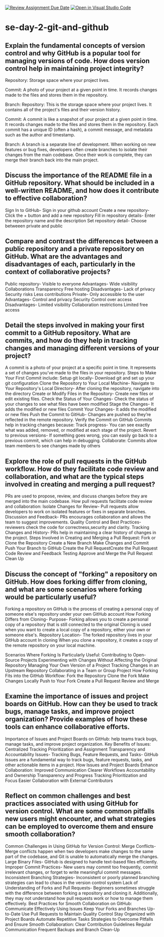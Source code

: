 [![Review Assignment Due Date](https://classroom.github.com/assets/deadline-readme-button-22041afd0340ce965d47ae6ef1cefeee28c7c493a6346c4f15d667ab976d596c.svg)](https://classroom.github.com/a/8wgCKhpZ)
[![Open in Visual Studio Code](https://classroom.github.com/assets/open-in-vscode-2e0aaae1b6195c2367325f4f02e2d04e9abb55f0b24a779b69b11b9e10269abc.svg)](https://classroom.github.com/online_ide?assignment_repo_id=18525203&assignment_repo_type=AssignmentRepo)
# se-day-2-git-and-github
## Explain the fundamental concepts of version control and why GitHub is a popular tool for managing versions of code. How does version control help in maintaining project integrity?
Repository: Storage space where your project lives.

Commit: A photo of your project at a given point in time. It records changes made to the files and stores them in the repository. 

Branch: Repository: This is the storage space where your project lives. It contains all of the project's files and their version history.

Commit: A commit is like a snapshot of your project at a given point in time. It records changes made to the files and stores them in the repository. Each commit has a unique ID (often a hash), a commit message, and metadata such as the author and timestamp.

Branch: A branch is a separate line of development. When working on new features or bug fixes, developers often create branches to isolate their changes from the main codebase. Once their work is complete, they can merge their branch back into the main project.





##
## Discuss the importance of the README file in a GitHub repository. What should be included in a well-written README, and how does it contribute to effective collaboration?
 Sign In to GitHub- Sign in your github account
 Create a new repository- Click the + button and add a new repository
 Fill in repository details- Enter the repository name and the description
 Set repository detail- Choose betweeen private and public


## Compare and contrast the differences between a public repository and a private repository on GitHub. What are the advantages and disadvantages of each, particularly in the context of collaborative projects?
Public repository- Visible to everyone
Advantages- Wide visibility
            Collaborations
            Transparency
            Free hosting
Disadvantages- Lack of privacy
              Security risks
              Less contributions
Private- Only accessible to the user
Advantages- Control and privacy 
            Security
             Control over access
Disadvantages- Limited visibility
               Collaboration restrictions
               Limited free access

## Detail the steps involved in making your first commit to a GitHub repository. What are commits, and how do they help in tracking changes and managing different versions of your project?
 A commit is a photo of your project at a specific point in time. It represents a set of changes you’ve made to the files in your repository.
 Steps to Make Your First Commit include: Setup git locally- Download git and set up your git configuration
                                          Clone the Repository to Your Local Machine- 
                                          Navigate to Your Repository's Local Directory- After cloning the repository, navigate into the directory
                                          Create or Modify Files in the Repository- Create new files or edit existing files.
                                          Check the Status of Your Changes-  Check the status of your changes to see what files have been modified 
                                          Stage the Changes- It adds the modified or new files
                                          Commit Your Changes- It adds the modified or new files
                                          Push the Commit to GitHub- Changes are pushed so they’re reflected in the remote repository.
                                          Verify the Commit on GitHub
Commits help in tracking changes because: Track progress- You can see exactly what was added, removed, or modified at each stage of the project.
                                          Revert to previous versions- If something goes wrong, you can easily go back to a previous commit, which can help in debugging.
                                          Collaborate: Commits allow team members to see changes made by others 

## 
## Explore the role of pull requests in the GitHub workflow. How do they facilitate code review and collaboration, and what are the typical steps involved in creating and merging a pull request?
 PRs are used to propose, review, and discuss changes before they are merged into the main codebase.
 How pull requests facilitate code review and collaboration: Isolate Changes for Review- Pull requests allow developers to work on isolated features or fixes in separate branches.
                                                             Discussion and Feedback- PRs encourages collaboration and allows the team to suggest improvements.
                                                             Quality Control and Best Practices- reviewers check the code for correctness,security and clarity.
                                                             Tracking Changes and History- PRs help in maintaining a clear history of changes in the project.
   Steps Involved in Creating and Merging a Pull Request: Fork or Clone the Repository
                                                          Create a New Branch
                                                          Make Changes and Commit
                                                          Push Your Branch to GitHub
                                                          Create the Pull RequestCreate the Pull Request
                                                          Code Review and Feedback
                                                          Testing 
                                                          Approve and Merge the Pull Request
                                                          Clean Up
## Discuss the concept of "forking" a repository on GitHub. How does forking differ from cloning, and what are some scenarios where forking would be particularly useful?
Forking a repository on GitHub is the process of creating a personal copy of someone else's repository under your own GitHub account
How Forking Differs from Cloning- Purpose- Forking allows you to create a personal copy of a repository that is still connected to the original
                                           Cloning is used when you want to create a local copy of a repository, either your own or someone else's. 
                                  Repository Location- The forked repository lives in your GitHub account
                                                       In cloning When you clone a repository, it creates a copy of the remote repository on your local machine.

Scenarios Where Forking Is Particularly Useful: Contributing to Open-Source Projects
                                                Experimenting with Changes Without Affecting the Original Repository
                                                Managing Your Own Version of a Project
                                                Tracking Changes in an Upstream Repository
                                                Collaborating in a Team or Group Project
How Forking Fits into the GitHub Workflow: Fork the Repository
                                           Clone the Fork
                                           Make Changes Locally
                                           Push to Your Fork
                                           Create a Pull Request
                                           Review and Merge
                                                       

## Examine the importance of issues and project boards on GitHub. How can they be used to track bugs, manage tasks, and improve project organization? Provide examples of how these tools can enhance collaborative efforts.
Importance of Issues and Project Boards on GitHub: help teams track bugs, manage tasks, and improve project organization.
Key Benefits of Issues: Centralized Tracking
                        Prioritization and Assignment
                        Transparency and Accountability
Issues- Tracking Bugs, Feature Requests, and Tasks- GitHub Issues are a fundamental way to track bugs, feature requests, tasks, and other actionable items in a project.
How Issues and Project Boards Enhance Collaboration: Improved Communication
                                                     Clearer Workflows
                                                     Accountability and Ownership
                                                     Transparency and Progress Tracking
                                                     Prioritization and Focus
                                                     Easier Collaboration with External Contributors


## Reflect on common challenges and best practices associated with using GitHub for version control. What are some common pitfalls new users might encounter, and what strategies can be employed to overcome them and ensure smooth collaboration?
Common Challenges in Using GitHub for Version Control: Merge Conflicts- Merge conflicts happen when two developers make changes to the same part of the codebase, and Git is unable to automatically merge the changes.
                                                       Large Binary Files- GitHub is designed to handle text-based files efficiently.
                                                        Improper Commit Practices- New users may commit too frequently, commit irrelevant changes, or forget to write meaningful commit messages. 
                                                        Inconsistent Branching Strategies- Inconsistent or poorly planned branching strategies can lead to chaos in the version control system
                                                        Lack of Understanding of Forks and Pull Requests- Beginners sometimes struggle with the difference between forking a repository and cloning it. Additionally, they may not understand how pull requests work or how to manage them effectively.
Best Practices for Smooth Collaboration on GitHub:  Communicate Effectively Using Issues
                                                    Keep Your Forks and Branches Up-to-Date
                                                     Use Pull Requests to Maintain Quality Control
                                                     Stay Organized with Project Boards
                                                     Automate Repetitive Tasks
Strategies to Overcome Pitfalls and Ensure Smooth Collaboration: Clear Contribution Guidelines
                                                                 Regular Communication
                                                                 Frequent Backups and Branch Clean-Up
                                                       
